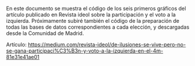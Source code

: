 En este documento se muestra el código de los seis primeros gráficos del artículo publicado en Revista ideol sobre la participación y el voto a la izquierda. Próximamente subiré también el código de la preparación de todas las bases de datos correspondientes a cada elección, y descargadas desde la Comunidad de Madrid.

Artículo: https://medium.com/revista-ideol/de-ilusiones-se-vive-pero-no-se-gana-participaci%C3%B3n-y-voto-a-la-izquierda-en-el-4m-81e31e41ae01


